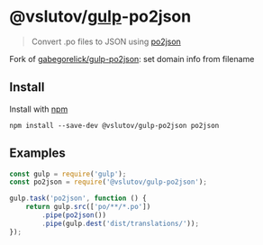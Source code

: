# @vslutov/[gulp](http://gulpjs.com)-po2json

> Convert .po files to JSON using [po2json](https://github.com/mikeedwards/po2json)

Fork of [gabegorelick/gulp-po2json](https://github.com/gabegorelick/gulp-po2json): set domain info from filename

## Install

Install with [npm](https://npmjs.org/package/@vslutov/gulp-po2json)

```
npm install --save-dev @vslutov/gulp-po2json po2json
```

## Examples

```js
const gulp = require('gulp');
const po2json = require('@vslutov/gulp-po2json');

gulp.task('po2json', function () {
    return gulp.src(['po/**/*.po'])
        .pipe(po2json())
        .pipe(gulp.dest('dist/translations/'));
});
```
